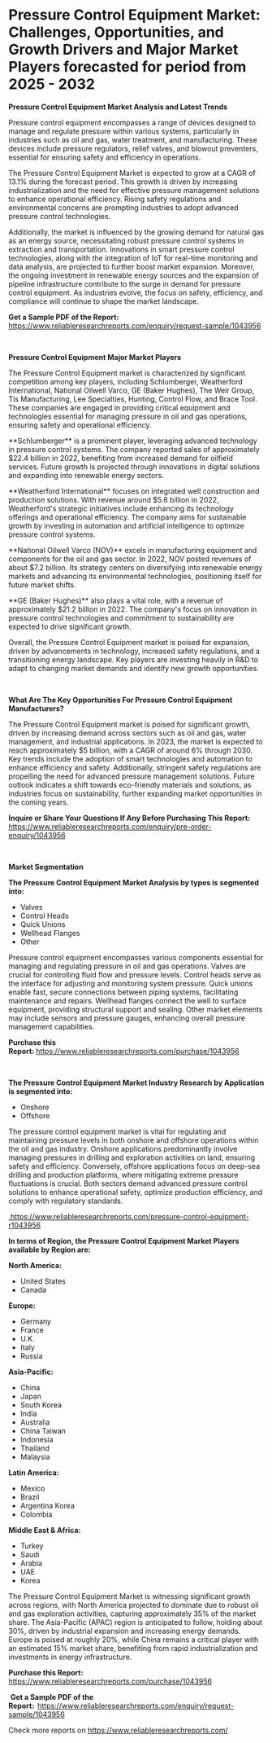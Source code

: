<p><h1>Pressure Control Equipment Market: Challenges, Opportunities, and Growth Drivers and Major Market Players forecasted for period from 2025 - 2032</h1></p><p><strong>Pressure Control Equipment Market Analysis and Latest Trends</strong></p>
<p><p>Pressure control equipment encompasses a range of devices designed to manage and regulate pressure within various systems, particularly in industries such as oil and gas, water treatment, and manufacturing. These devices include pressure regulators, relief valves, and blowout preventers, essential for ensuring safety and efficiency in operations.</p><p>The Pressure Control Equipment Market is expected to grow at a CAGR of 13.1% during the forecast period. This growth is driven by increasing industrialization and the need for effective pressure management solutions to enhance operational efficiency. Rising safety regulations and environmental concerns are prompting industries to adopt advanced pressure control technologies.</p><p>Additionally, the market is influenced by the growing demand for natural gas as an energy source, necessitating robust pressure control systems in extraction and transportation. Innovations in smart pressure control technologies, along with the integration of IoT for real-time monitoring and data analysis, are projected to further boost market expansion. Moreover, the ongoing investment in renewable energy sources and the expansion of pipeline infrastructure contribute to the surge in demand for pressure control equipment. As industries evolve, the focus on safety, efficiency, and compliance will continue to shape the market landscape.</p></p>
<p><strong>Get a Sample PDF of the Report:&nbsp;</strong> <a href="https://www.reliableresearchreports.com/enquiry/request-sample/1043956?utm_campaign=3349&utm_medium=2&utm_source=Github&utm_content=ia&utm_term=08042025&utm_id=pressure-control-equipment">https://www.reliableresearchreports.com/enquiry/request-sample/1043956</a></p>
<p>&nbsp;</p>
<p><strong>Pressure Control Equipment Major Market Players</strong></p>
<p><p>The Pressure Control Equipment market is characterized by significant competition among key players, including Schlumberger, Weatherford International, National Oilwell Varco, GE (Baker Hughes), The Weir Group, Tis Manufacturing, Lee Specialties, Hunting, Control Flow, and Brace Tool. These companies are engaged in providing critical equipment and technologies essential for managing pressure in oil and gas operations, ensuring safety and operational efficiency.</p><p>**Schlumberger** is a prominent player, leveraging advanced technology in pressure control systems. The company reported sales of approximately $22.4 billion in 2022, benefiting from increased demand for oilfield services. Future growth is projected through innovations in digital solutions and expanding into renewable energy sectors.</p><p>**Weatherford International** focuses on integrated well construction and production solutions. With revenue around $5.8 billion in 2022, Weatherford's strategic initiatives include enhancing its technology offerings and operational efficiency. The company aims for sustainable growth by investing in automation and artificial intelligence to optimize pressure control systems.</p><p>**National Oilwell Varco (NOV)** excels in manufacturing equipment and components for the oil and gas sector. In 2022, NOV posted revenues of about $7.2 billion. Its strategy centers on diversifying into renewable energy markets and advancing its environmental technologies, positioning itself for future market shifts.</p><p>**GE (Baker Hughes)** also plays a vital role, with a revenue of approximately $21.2 billion in 2022. The company's focus on innovation in pressure control technologies and commitment to sustainability are expected to drive significant growth.</p><p>Overall, the Pressure Control Equipment market is poised for expansion, driven by advancements in technology, increased safety regulations, and a transitioning energy landscape. Key players are investing heavily in R&D to adapt to changing market demands and identify new growth opportunities.</p></p>
<p>&nbsp;</p>
<p><strong>What Are The Key Opportunities For Pressure Control Equipment Manufacturers?</strong></p>
<p><p>The Pressure Control Equipment market is poised for significant growth, driven by increasing demand across sectors such as oil and gas, water management, and industrial applications. In 2023, the market is expected to reach approximately $5 billion, with a CAGR of around 6% through 2030. Key trends include the adoption of smart technologies and automation to enhance efficiency and safety. Additionally, stringent safety regulations are propelling the need for advanced pressure management solutions. Future outlook indicates a shift towards eco-friendly materials and solutions, as industries focus on sustainability, further expanding market opportunities in the coming years.</p></p>
<p><strong>Inquire or Share Your Questions If Any Before Purchasing This Report:</strong> <a href="https://www.reliableresearchreports.com/enquiry/pre-order-enquiry/1043956?utm_campaign=3349&utm_medium=2&utm_source=Github&utm_content=ia&utm_term=08042025&utm_id=pressure-control-equipment">https://www.reliableresearchreports.com/enquiry/pre-order-enquiry/1043956</a></p>
<p>&nbsp;</p>
<p><strong>Market Segmentation</strong></p>
<p><strong>The Pressure Control Equipment Market Analysis by types is segmented into:</strong></p>
<p><ul><li>Valves</li><li>Control Heads</li><li>Quick Unions</li><li>Wellhead Flanges</li><li>Other</li></ul></p>
<p><p>Pressure control equipment encompasses various components essential for managing and regulating pressure in oil and gas operations. Valves are crucial for controlling fluid flow and pressure levels. Control heads serve as the interface for adjusting and monitoring system pressure. Quick unions enable fast, secure connections between piping systems, facilitating maintenance and repairs. Wellhead flanges connect the well to surface equipment, providing structural support and sealing. Other market elements may include sensors and pressure gauges, enhancing overall pressure management capabilities.</p></p>
<p><strong>Purchase this Report:&nbsp;</strong><a href="https://www.reliableresearchreports.com/purchase/1043956?utm_campaign=3349&utm_medium=2&utm_source=Github&utm_content=ia&utm_term=08042025&utm_id=pressure-control-equipment">https://www.reliableresearchreports.com/purchase/1043956</a></p>
<p>&nbsp;</p>
<p><strong>The Pressure Control Equipment Market Industry Research by Application is segmented into:</strong></p>
<p><ul><li>Onshore</li><li>Offshore</li></ul></p>
<p><p>The pressure control equipment market is vital for regulating and maintaining pressure levels in both onshore and offshore operations within the oil and gas industry. Onshore applications predominantly involve managing pressures in drilling and exploration activities on land, ensuring safety and efficiency. Conversely, offshore applications focus on deep-sea drilling and production platforms, where mitigating extreme pressure fluctuations is crucial. Both sectors demand advanced pressure control solutions to enhance operational safety, optimize production efficiency, and comply with regulatory standards.</p></p>
<p><a href="https://www.reliableresearchreports.com/pressure-control-equipment-r1043956?utm_campaign=3349&utm_medium=2&utm_source=Github&utm_content=ia&utm_term=08042025&utm_id=pressure-control-equipment">&nbsp;https://www.reliableresearchreports.com/pressure-control-equipment-r1043956</a></p>
<p><strong>In terms of Region, the Pressure Control Equipment Market Players available by Region are:</strong></p>
<p>
    <p> <strong> North America: </strong>
        <ul>
            <li>United States</li>
            <li>Canada</li>
        </ul>
        </p> 
    <p> <strong> Europe: </strong>
        <ul>
            <li>Germany</li>
            <li>France</li>
            <li>U.K.</li>
            <li>Italy</li>
            <li>Russia</li>
        </ul>
        </p> 
    <p> <strong> Asia-Pacific: </strong>
        <ul>
            <li>China</li>
            <li>Japan</li>
            <li>South Korea</li>
            <li>India</li>
            <li>Australia</li>
            <li>China Taiwan</li>
            <li>Indonesia</li>
            <li>Thailand</li>
            <li>Malaysia</li>
        </ul>
        </p> 
    <p> <strong> Latin America: </strong>
        <ul>
            <li>Mexico</li>
            <li>Brazil</li>
            <li>Argentina Korea</li>
            <li>Colombia</li>
        </ul>
        </p> 
    <p> <strong> Middle East & Africa: </strong>
        <ul>
            <li>Turkey</li>
            <li>Saudi</li>
            <li>Arabia</li>
            <li>UAE</li>
            <li>Korea</li>
        </ul>
    </p>
    </p>
<p><p>The Pressure Control Equipment Market is witnessing significant growth across regions, with North America projected to dominate due to robust oil and gas exploration activities, capturing approximately 35% of the market share. The Asia-Pacific (APAC) region is anticipated to follow, holding about 30%, driven by industrial expansion and increasing energy demands. Europe is poised at roughly 20%, while China remains a critical player with an estimated 15% market share, benefiting from rapid industrialization and investments in energy infrastructure.</p></p>
<p><strong>Purchase this Report: </strong><a href="https://www.reliableresearchreports.com/purchase/1043956?utm_campaign=3349&utm_medium=2&utm_source=Github&utm_content=ia&utm_term=08042025&utm_id=pressure-control-equipment">https://www.reliableresearchreports.com/purchase/1043956</a></p>
<p>&nbsp;<strong>Get a Sample PDF of the Report:&nbsp;&nbsp;</strong><a href="https://www.reliableresearchreports.com/enquiry/request-sample/1043956?utm_campaign=3349&utm_medium=2&utm_source=Github&utm_content=ia&utm_term=08042025&utm_id=pressure-control-equipment">https://www.reliableresearchreports.com/enquiry/request-sample/1043956</a></p>
<p><strong></strong></p>
<p>Check more reports on <a href="https://www.reliableresearchreports.com/?utm_campaign=3349&utm_medium=2&utm_source=Github&utm_content=ia&utm_term=08042025&utm_id=pressure-control-equipment">https://www.reliableresearchreports.com/</a></p>